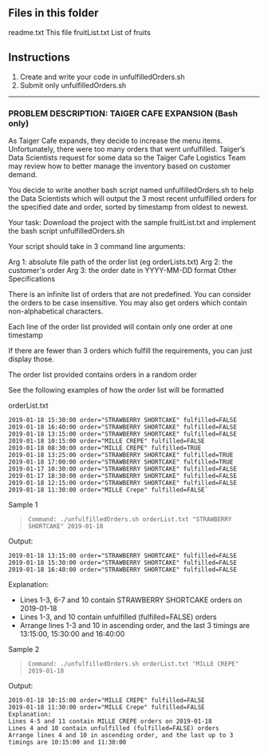 Files in this folder
--------------------
readme.txt                          This file
fruitList.txt						List of fruits

Instructions
--------------------
1) Create and write your code in unfulfilledOrders.sh
2) Submit only unfulfilledOrders.sh

---

### PROBLEM DESCRIPTION: TAIGER CAFE EXPANSION (Bash only)

As Taiger Cafe expands, they decide to increase the menu items. Unfortunately, there were too many orders that went unfulfilled. Taiger’s Data Scientists request for some data so the Taiger Cafe Logistics Team may review how to better manage the inventory based on customer demand.

You decide to write another bash script named unfulfilledOrders.sh to help the Data Scientists which will output the 3 most recent unfulfilled orders for the specified date and order, sorted by timestamp from oldest to newest.

Your task: Download the project with the sample fruitList.txt and implement the bash script unfulfilledOrders.sh

Your script should take in 3 command line arguments:

Arg 1: absolute file path of the order list (eg orderLists.txt)
Arg 2: the customer's order
Arg 3: the order date in YYYY-MM-DD format
Other Specifications

There is an infinite list of orders that are not predefined. You can consider the orders to be case insensitive. You may also get orders which contain non-alphabetical characters.

Each line of the order list provided will contain only one order at one timestamp

If there are fewer than 3 orders which fulfill the requirements, you can just display those.

The order list provided contains orders in a random order

See the following examples of how the order list will be formatted

orderList.txt
~~~
2019-01-18 15:30:00 order="STRAWBERRY SHORTCAKE" fulfilled=FALSE
2019-01-18 16:40:00 order="STRAWBERRY SHORTCAKE" fulfilled=FALSE
2019-01-18 13:15:00 order="STRAWBERRY SHORTCAKE" fulfilled=FALSE
2019-01-18 10:15:00 order="MILLE CREPE" fulfilled=FALSE
2019-01-18 08:30:00 order="MILLE CREPE" fulfilled=TRUE
2019-01-18 13:25:00 order="STRAWBERRY SHORTCAKE" fulfilled=TRUE
2019-01-18 17:00:00 order="STRAWBERRY SHORTCAKE" fulfilled=TRUE
2019-01-17 10:30:00 order="STRAWBERRY SHORTCAKE" fulfilled=FALSE
2019-01-17 18:30:00 order="STRAWBERRY SHORTCAKE" fulfilled=FALSE
2019-01-18 12:15:00 order="STRAWBERRY SHORTCAKE" fulfilled=FALSE
2019-01-18 11:30:00 order="MILLE Crepe" fulfilled=FALSE`
~~~
Sample 1
>`Command: ./unfulfilledOrders.sh orderList.txt "STRAWBERRY SHORTCAKE" 2019-01-18`

Output: 
~~~
2019-01-18 13:15:00 order="STRAWBERRY SHORTCAKE" fulfilled=FALSE
2019-01-18 15:30:00 order="STRAWBERRY SHORTCAKE" fulfilled=FALSE
2019-01-18 16:40:00 order="STRAWBERRY SHORTCAKE" fulfilled=FALSE
~~~
Explanation:
- Lines 1-3, 6-7 and 10 contain STRAWBERRY SHORTCAKE orders on 2019-01-18
- Lines 1-3, and 10 contain unfulfilled (fulfilled=FALSE) orders
- Arrange lines 1-3 and 10 in ascending order, and the last 3 timings are 13:15:00, 15:30:00 and 16:40:00

Sample 2
>`Command: ./unfulfilledOrders.sh orderList.txt "MILLE CREPE" 2019-01-18`

Output: 
~~~
2019-01-18 10:15:00 order="MILLE CREPE" fulfilled=FALSE
2019-01-18 11:30:00 order="MILLE Crepe" fulfilled=FALSE
Explanation:
Lines 4-5 and 11 contain MILLE CREPE orders on 2019-01-18
Lines 4 and 10 contain unfulfilled (fulfilled=FALSE) orders
Arrange lines 4 and 10 in ascending order, and the last up to 3 timings are 10:15:00 and 11:30:00
~~~